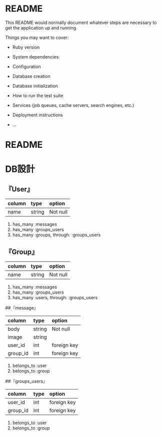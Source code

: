 # README

This README would normally document whatever steps are necessary to get the
application up and running.

Things you may want to cover:

* Ruby version

* System dependencies

* Configuration

* Database creation

* Database initialization

* How to run the test suite

* Services (job queues, cache servers, search engines, etc.)

* Deployment instructions

* ...
# README

# DB設計
## 『User』

| column   | type        | option         |
|:---------|:------------|:---------------|
| name     | string      | Not null       |

1. has_many :messages
2. has_many :groups_users
3. has_many :groups, through: :groups_users



## 『Group』

| column   | type        | option         |
|:---------|:------------|:---------------|
| name     | string      | Not null       |

1. has_many :messages
2. has_many :groups_users
3. has_many :users, through: :groups_users


##『message』

| column   | type        | option         |
|:---------|:------------|:---------------|
| body     | string        | Not null       |
| image    | string      |                |
| user_id  | int         | foreign key    |
| group_id | int         | foreign key    |

1. belongs_to :user
2. belongs_to :group


##『groups_users』

| column   | type        | option         |
|:---------|:------------|:---------------|
| user_id  | int         | foreign key    |
| group_id | int         | foreign key    |

1. belongs_to :user
2. belongs_to :group

